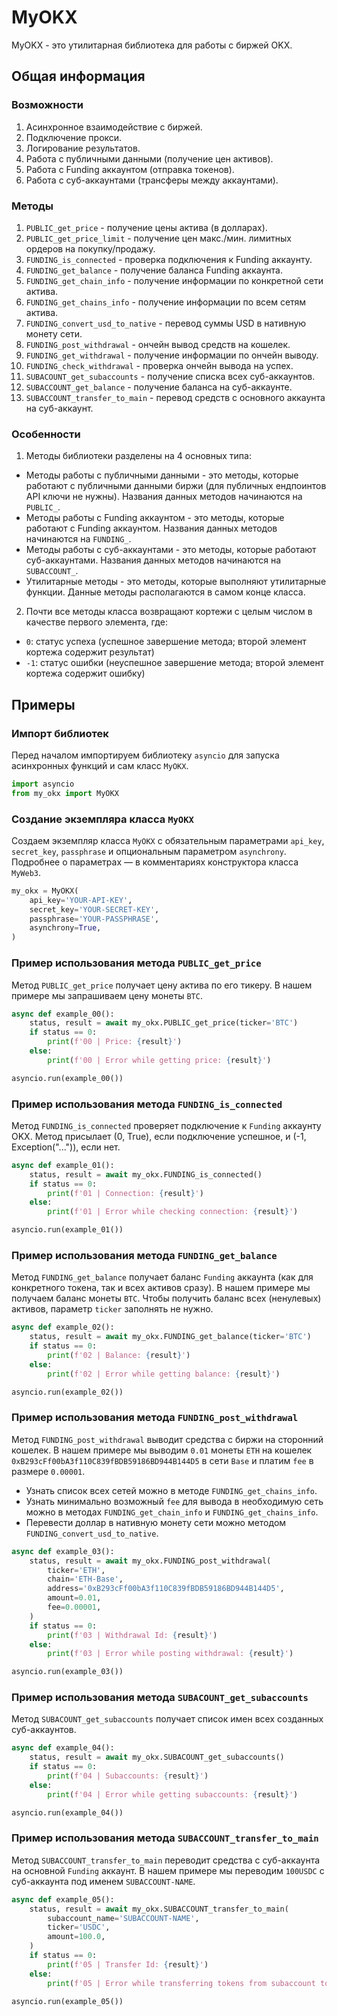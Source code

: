 # MyOKX
MyOKX - это утилитарная библиотека для работы с биржей OKX.

## Общая информация
### Возможности
1. Асинхронное взаимодействие с биржей.
2. Подключение прокси.
3. Логирование результатов.
4. Работа с публичными данными (получение цен активов).
5. Работа с Funding аккаунтом (отправка токенов).
6. Работа с суб-аккаунтами (трансферы между аккаунтами).

### Методы
1.  `PUBLIC_get_price` - получение цены актива (в долларах).
2. `PUBLIC_get_price_limit` - получение цен макс./мин. лимитных ордеров на покупку/продажу.
3. `FUNDING_is_connected` - проверка подключения к Funding аккаунту.
4. `FUNDING_get_balance` - получение баланса Funding аккаунта.
5. `FUNDING_get_chain_info` - получение информации по конкретной сети актива. 
6. `FUNDING_get_chains_info` - получение информации по всем сетям актива. 
7. `FUNDING_convert_usd_to_native` - перевод суммы USD в нативную монету сети.
8. `FUNDING_post_withdrawal` - ончейн вывод средств на кошелек.
9. `FUNDING_get_withdrawal` - получение информации по ончейн выводу.
10. `FUNDING_check_withdrawal` - проверка ончейн вывода на успех.
11. `SUBACOUNT_get_subaccounts` - получение списка всех суб-аккаунтов.
12. `SUBACCOUNT_get_balance` - получение баланса на суб-аккаунте.
13. `SUBACCOUNT_transfer_to_main` - перевод средств с основного аккаунта на суб-аккаунт.

### Особенности
1. Методы библиотеки разделены на 4 основных типа:
- Методы работы с публичными данными - это методы, которые работают с публичными данными биржи (для публичных ендпоинтов API ключи не нужны). Названия данных методов начинаются на `PUBLIC_`.
- Методы работы с Funding аккаунтом - это методы, которые работают с Funding аккаунтом. Названия данных методов начинаются на `FUNDING_`.
- Методы работы с суб-аккаунтами - это методы, которые работают суб-аккаунтами. Названия данных методов начинаются на `SUBACCOUNT_`.
- Утилитарные методы - это методы, которые выполняют утилитарные функции. Данные методы располагаются в самом конце класса.
2. Почти все методы класса возвращают кортежи с целым числом в качестве первого элемента, где:
- `0`: статус успеха (успешное завершение метода; второй элемент кортежа содержит результат)
- `-1`: статус ошибки (неуспешное завершение метода; второй элемент кортежа содержит ошибку)

## Примеры
### Импорт библиотек
Перед началом импортируем библиотеку `asyncio` для запуска асинхронных функций и сам класс `MyOKX`.
```python
import asyncio
from my_okx import MyOKX
```

### Создание экземпляра класса `MyOKX`
Создаем экземпляр класса `MyOKX` с обязательным параметрами `api_key`, `secret_key`, `passphrase` и опциональным параметром `asynchrony`. Подробнее о параметрах — в комментариях конструктора класса `MyWeb3`. 
```python
my_okx = MyOKX(
    api_key='YOUR-API-KEY',
    secret_key='YOUR-SECRET-KEY',
    passphrase='YOUR-PASSPHRASE',
    asynchrony=True,
)
```

### Пример использования метода `PUBLIC_get_price`
Метод `PUBLIC_get_price` получает цену актива по его тикеру. В нашем примере мы запрашиваем цену монеты `BTC`.
```python
async def example_00():
    status, result = await my_okx.PUBLIC_get_price(ticker='BTC')
    if status == 0:
        print(f'00 | Price: {result}')
    else:
        print(f'00 | Error while getting price: {result}')

asyncio.run(example_00())
```

### Пример использования метода `FUNDING_is_connected`
Метод `FUNDING_is_connected` проверяет подключение к `Funding` аккаунту OKX. Метод присылает (0, True), если подключение успешное, и (-1, Exception("...")), если нет.
```python
async def example_01():
    status, result = await my_okx.FUNDING_is_connected()
    if status == 0:
        print(f'01 | Connection: {result}')
    else:
        print(f'01 | Error while checking connection: {result}')

asyncio.run(example_01())
```

### Пример использования метода `FUNDING_get_balance`
Метод `FUNDING_get_balance` получает баланс `Funding` аккаунта (как для конкретного токена, так и всех активов сразу). В нашем примере мы получаем баланс монеты `BTC`. Чтобы получить баланс всех (ненулевых) активов, параметр `ticker` заполнять не нужно.
```python
async def example_02():
    status, result = await my_okx.FUNDING_get_balance(ticker='BTC')
    if status == 0:
        print(f'02 | Balance: {result}')
    else:
        print(f'02 | Error while getting balance: {result}')

asyncio.run(example_02())
```

### Пример использования метода `FUNDING_post_withdrawal`
Метод `FUNDING_post_withdrawal` выводит средства с биржи на сторонний кошелек. В нашем примере мы выводим `0.01` монеты `ETH` на кошелек `0xB293cFf00bA3f110C839fBDB59186BD944B144D5` в сети `Base` и платим `fee` в размере `0.00001`.
- Узнать список всех сетей можно в методе `FUNDING_get_chains_info`. 
- Узнать минимально возможный `fee` для вывода в необходимую сеть можно в методах `FUNDING_get_chain_info` и `FUNDING_get_chains_info`.
- Перевести доллар в нативную монету сети можно методом `FUNDING_convert_usd_to_native`.
```python
async def example_03():
    status, result = await my_okx.FUNDING_post_withdrawal(
        ticker='ETH',
        chain='ETH-Base',
        address='0xB293cFf00bA3f110C839fBDB59186BD944B144D5',
        amount=0.01,
        fee=0.00001,
    )
    if status == 0:
        print(f'03 | Withdrawal Id: {result}')
    else:
        print(f'03 | Error while posting withdrawal: {result}')

asyncio.run(example_03())
```

### Пример использования метода `SUBACOUNT_get_subaccounts`
Метод `SUBACOUNT_get_subaccounts` получает список имен всех созданных суб-аккаунтов.
```python
async def example_04():
    status, result = await my_okx.SUBACOUNT_get_subaccounts()
    if status == 0:
        print(f'04 | Subaccounts: {result}')
    else:
        print(f'04 | Error while getting subaccounts: {result}')

asyncio.run(example_04())
```

### Пример использования метода `SUBACCOUNT_transfer_to_main`
Метод `SUBACCOUNT_transfer_to_main` переводит средства с суб-аккаунта на основной `Funding` аккаунт. В нашем примере мы переводим `100USDC` с суб-аккаунта под именем `SUBACCOUNT-NAME`.
```python
async def example_05():
    status, result = await my_okx.SUBACCOUNT_transfer_to_main(
        subaccount_name='SUBACCOUNT-NAME',
        ticker='USDC',
        amount=100.0,
    )
    if status == 0:
        print(f'05 | Transfer Id: {result}')
    else:
        print(f'05 | Error while transferring tokens from subaccount to main account: {result}')

asyncio.run(example_05())
```
